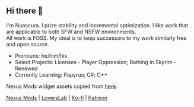 ## Hi there 👋
I'm Nuascura. I prize stability and incremental optimization. I like work that are applicable to both SFW and NSFW environments.
</br>All work is FOSS. My ideal is to keep successors to my work similarly free and open source.

- Pronouns: he/him/his
- Select Projects: Licenses - Player Oppression; Bathing in Skyrim - Renewed
- Currently Learning: Papyrus; C#; C++

Nexus Mods widget assets copied from [here](https://github.com/doodlum/nexusmods-widgets).

[Nexus Mods](https://next.nexusmods.com/profile/Nuascura) | [LoversLab](https://www.loverslab.com/profile/1295961-nuascura) | [Ko-fi](https://ko-fi.com/nuascura) | [Patreon](https://www.patreon.com/nuascura)

